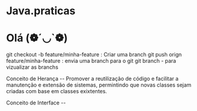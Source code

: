 # Java.praticas

# Olá (❁´◡`❁)

git checkout -b feature/minha-feature : Criar uma branch
git push orign feature/minha-feature : envia uma branch para o git
git branch - para vizualizar as branchs



Conceito de Herança -- 
    Promover a reutilização de código e facilitar a manutenção e extensão de sistemas, permintindo 
    que novas classes sejam criadas com base em classes exixtentes.

Conceito de Interface --
